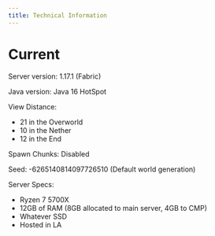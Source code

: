 ```yaml
---
title: Technical Information
---
```


# Current

Server version: 1.17.1 (Fabric)

Java version: Java 16 HotSpot

View Distance:

- 21 in the Overworld
- 10 in the Nether
- 12 in the End

Spawn Chunks: Disabled

Seed: -6265140814097726510 (Default world generation)

Server Specs:

- Ryzen 7 5700X
- 12GB of RAM (8GB allocated to main server, 4GB to CMP)
- Whatever SSD
- Hosted in LA
